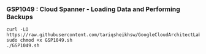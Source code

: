 ### GSP1049 :  Cloud Spanner - Loading Data and Performing Backups 


```
curl -LO https://raw.githubusercontent.com/tariqsheikhsw/GoogleCloudArchitectLabs/main/Solutions/GSP1049.sh
sudo chmod +x GSP1049.sh
./GSP1049.sh
```
